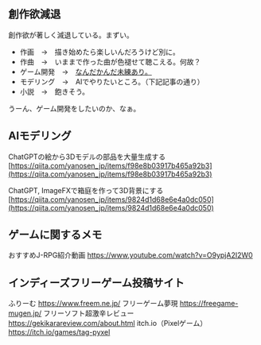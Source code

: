 ## 創作欲減退

創作欲が著しく減退している。まずい。
- 作画　→　描き始めたら楽しいんだろうけど別に。
- 作曲　→　いままで作った曲が色褪せて聴こえる。何故？
- ゲーム開発　→　<u>なんだかんだ未練あり。</u>
- モデリング　→　AIでやりたいところ。（下記記事の通り）
- 小説　→　飽きそう。

うーん、ゲーム開発をしたいのか、なぁ。

## AIモデリング

ChatGPTの絵から3Dモデルの部品を大量生成する  
[https://qiita.com/yanosen_jp/items/f98e8b03917b465a92b3](https://qiita.com/yanosen_jp/items/f98e8b03917b465a92b3)  
  
ChatGPT, ImageFXで箱庭を作って3D背景にする  
[https://qiita.com/yanosen_jp/items/9824d1d68e6e4a0dc050](https://qiita.com/yanosen_jp/items/9824d1d68e6e4a0dc050)

## ゲームに関するメモ

おすすめJ-RPG紹介動画
https://www.youtube.com/watch?v=O9ypjA2I2W0

## インディーズフリーゲーム投稿サイト

ふりーむ
https://www.freem.ne.jp/
フリーゲーム夢現
https://freegame-mugen.jp/
フリーソフト超激辛レビュー
https://gekikarareview.com/about.html
itch.io（Pixelゲーム）
https://itch.io/games/tag-pyxel
